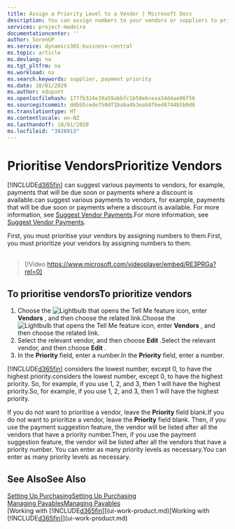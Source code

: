 ```yaml
---
title: Assign a Priority Level to a Vendor | Microsoft Docs
description: You can assign numbers to your vendors or suppliers to prioritise them and facilitate payment suggestions in Business Central.
services: project-madeira
documentationcenter: ''
author: SorenGP
ms.service: dynamics365-business-central
ms.topic: article
ms.devlang: na
ms.tgt_pltfrm: na
ms.workload: na
ms.search.keywords: supplier, payment priority
ms.date: 10/01/2020
ms.author: edupont
ms.openlocfilehash: 177fb324e39a59abbfc1b50e6ceaa34d4ae06f56
ms.sourcegitcommit: ddbb5cede750df1baba4b3eab8fbed6744b5b9d6
ms.translationtype: HT
ms.contentlocale: en-NZ
ms.lasthandoff: 10/01/2020
ms.locfileid: "3926913"
---
```

# <a name="prioritize-vendors"></a><span data-ttu-id="9df55-103">Prioritise Vendors</span><span class="sxs-lookup"><span data-stu-id="9df55-103">Prioritize Vendors</span></span>
[!INCLUDE[d365fin](includes/d365fin_md.md)] <span data-ttu-id="9df55-104">can suggest various payments to vendors, for example, payments that will be due soon or payments where a discount is available.</span><span class="sxs-lookup"><span data-stu-id="9df55-104">can suggest various payments to vendors, for example, payments that will be due soon or payments where a discount is available.</span></span> <span data-ttu-id="9df55-105">For more information, see [Suggest Vendor Payments](payables-how-suggest-vendor-payments.md).</span><span class="sxs-lookup"><span data-stu-id="9df55-105">For more information, see [Suggest Vendor Payments](payables-how-suggest-vendor-payments.md).</span></span>

<span data-ttu-id="9df55-106">First, you must prioritise your vendors by assigning numbers to them.</span><span class="sxs-lookup"><span data-stu-id="9df55-106">First, you must prioritize your vendors by assigning numbers to them.</span></span>
<br><br>
> [!Video https://www.microsoft.com/videoplayer/embed/RE3PRGa?rel=0]

## <a name="to-prioritize-vendors"></a><span data-ttu-id="9df55-107">To prioritise vendors</span><span class="sxs-lookup"><span data-stu-id="9df55-107">To prioritize vendors</span></span>
1. <span data-ttu-id="9df55-108">Choose the ![Lightbulb that opens the Tell Me feature](media/ui-search/search_small.png "Tell me what you want to do") icon, enter **Vendors** , and then choose the related link.</span><span class="sxs-lookup"><span data-stu-id="9df55-108">Choose the ![Lightbulb that opens the Tell Me feature](media/ui-search/search_small.png "Tell me what you want to do") icon, enter **Vendors** , and then choose the related link.</span></span>
2. <span data-ttu-id="9df55-109">Select the relevant vendor, and then choose **Edit** .</span><span class="sxs-lookup"><span data-stu-id="9df55-109">Select the relevant vendor, and then choose **Edit** .</span></span>
3. <span data-ttu-id="9df55-110">In the **Priority** field, enter a number.</span><span class="sxs-lookup"><span data-stu-id="9df55-110">In the **Priority** field, enter a number.</span></span>

[!INCLUDE[d365fin](includes/d365fin_md.md)] <span data-ttu-id="9df55-111">considers the lowest number, except 0, to have the highest priority.</span><span class="sxs-lookup"><span data-stu-id="9df55-111">considers the lowest number, except 0, to have the highest priority.</span></span> <span data-ttu-id="9df55-112">So, for example, if you use 1, 2, and 3, then 1 will have the highest priority.</span><span class="sxs-lookup"><span data-stu-id="9df55-112">So, for example, if you use 1, 2, and 3, then 1 will have the highest priority.</span></span>

<span data-ttu-id="9df55-113">If you do not want to prioritise a vendor, leave the **Priority** field blank.</span><span class="sxs-lookup"><span data-stu-id="9df55-113">If you do not want to prioritize a vendor, leave the **Priority** field blank.</span></span> <span data-ttu-id="9df55-114">Then, if you use the payment suggestion feature, the vendor will be listed after all the vendors that have a priority number.</span><span class="sxs-lookup"><span data-stu-id="9df55-114">Then, if you use the payment suggestion feature, the vendor will be listed after all the vendors that have a priority number.</span></span> <span data-ttu-id="9df55-115">You can enter as many priority levels as necessary.</span><span class="sxs-lookup"><span data-stu-id="9df55-115">You can enter as many priority levels as necessary.</span></span>

## <a name="see-also"></a><span data-ttu-id="9df55-116">See Also</span><span class="sxs-lookup"><span data-stu-id="9df55-116">See Also</span></span>
[<span data-ttu-id="9df55-117">Setting Up Purchasing</span><span class="sxs-lookup"><span data-stu-id="9df55-117">Setting Up Purchasing</span></span>](purchasing-setup-purchasing.md)  
[<span data-ttu-id="9df55-118">Managing Payables</span><span class="sxs-lookup"><span data-stu-id="9df55-118">Managing Payables</span></span>](payables-manage-payables.md)  
<span data-ttu-id="9df55-119">[Working with [!INCLUDE[d365fin](includes/d365fin_md.md)]](ui-work-product.md)</span><span class="sxs-lookup"><span data-stu-id="9df55-119">[Working with [!INCLUDE[d365fin](includes/d365fin_md.md)]](ui-work-product.md)</span></span>
